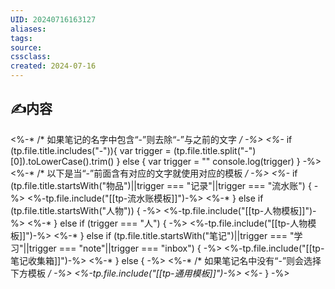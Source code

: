 ```yaml
---
UID: 20240716163127 
aliases: 
tags: 
source: 
cssclass: 
created: 2024-07-16
---
```


## ✍内容


<%-* /* 如果笔记的名字中包含“-”则去除“-”与之前的文字 */ -%>
<%-* 
if (tp.file.title.includes("-")){
	var trigger = (tp.file.title.split("-")[0]).toLowerCase().trim()
} else {
	var trigger = ""
	console.log(trigger)
} -%>
<%-* /* 以下是当“-”前面含有对应的文字就使用对应的模板 */ -%>
<%-* if (tp.file.title.startsWith("物品")||trigger === "记录"||trigger === "流水账") { -%>
<%-tp.file.include("[[tp-流水账模板]]")-%>
<%-* } else if (tp.file.title.startsWith("人物")) { -%>
<%-tp.file.include("[[tp-人物模板]]")-%>
<%-* } else if (trigger === "人") { -%>
<%-tp.file.include("[[tp-人物模板]]")-%>
<%-* } else if (tp.file.title.startsWith("笔记")||trigger === "学习"||trigger === "note"||trigger === "inbox") {  -%>
<%-tp.file.include("[[tp-笔记收集箱]]")-%>
<%-* } else { -%>
<%-* /* 如果笔记名中没有“-”则会选择下方模板 */ -%>
<%-tp.file.include("[[tp-通用模板]]")-%>
<%-* } -%>


